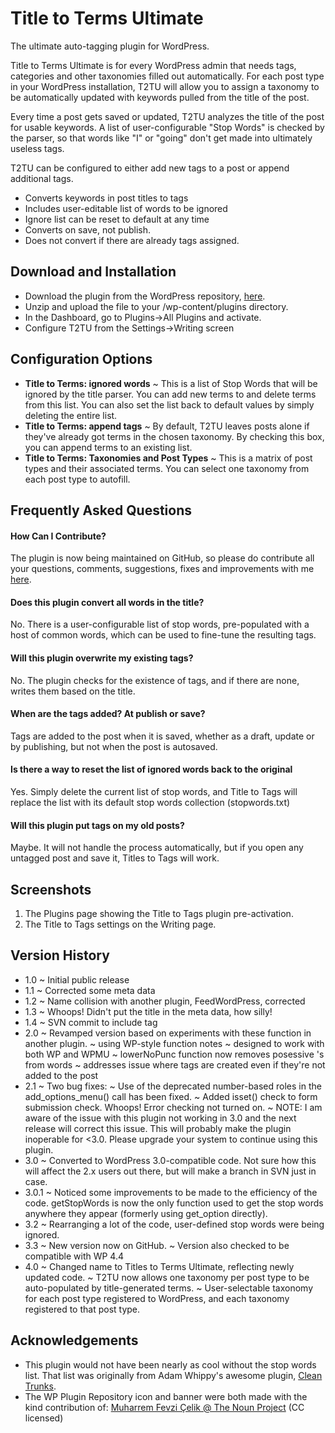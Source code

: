 # Title to Terms Ultimate
The ultimate auto-tagging plugin for WordPress.

Title to Terms Ultimate is for every WordPress admin that needs tags, categories and other taxonomies filled out automatically. For each post type in your WordPress installation, T2TU will allow you to assign a taxonomy to be automatically updated with keywords pulled from the title of the post.

Every time a post gets saved or updated, T2TU analyzes the title of the post for usable keywords. A list of user-configurable "Stop Words" is checked by the parser, so that words like "I" or "going" don't get made into ultimately useless tags.

T2TU can be configured to either add new tags to a post or append additional tags.

*   Converts keywords in post titles to tags
*   Includes user-editable list of words to be ignored
*   Ignore list can be reset to default at any time
*   Converts on save, not publish.
*   Does not convert if there are already tags assigned.

## Download and Installation
* Download the plugin from the WordPress repository, [here](https://wordpress.org/plugins/title-to-tags/ "Titles to Tags").
* Unzip and upload the file to your /wp-content/plugins directory.
* In the Dashboard, go to Plugins->All Plugins and activate.
* Configure T2TU from the Settings->Writing screen

## Configuration Options
* __Title to Terms: ignored words__ ~ This is a list of Stop Words that will be ignored by the title parser. You can add new terms to and delete terms from this list. You can also set the list back to default values by simply deleting the entire list.
* __Title to Terms: append tags__ ~ By default, T2TU leaves posts alone if they've already got terms in the chosen taxonomy. By checking this box, you can append terms to an existing list.
* __Title to Terms: Taxonomies and Post Types__ ~ This is a matrix of post types and their associated terms. You can select one taxonomy from each post type to autofill.

## Frequently Asked Questions

#### How Can I Contribute?
The plugin is now being maintained on GitHub, so please do contribute all your questions, comments, suggestions, fixes and improvements with me [here](https://github.com/holisticnetworking/title-to-tags).

#### Does this plugin convert all words in the title?

No.  There is a user-configurable list of stop words, pre-populated with a host of common words, which can be used to fine-tune the resulting tags.

#### Will this plugin overwrite my existing tags?

No.  The plugin checks for the existence of tags, and if there are none, writes them based on the title.

#### When are the tags added?  At publish or save?

Tags are added to the post when it is saved, whether as a draft, update or by publishing, but not when the post is autosaved.

#### Is there a way to reset the list of ignored words back to the original

Yes. Simply delete the current list of stop words, and Title to Tags will replace the list with its default stop words collection (stopwords.txt)

#### Will this plugin put tags on my old posts?

Maybe. It will not handle the process automatically, but if you open any untagged post and save it, Titles to Tags will work.

## Screenshots

1. The Plugins page showing the Title to Tags plugin pre-activation.
2. The Title to Tags settings on the Writing page.

## Version History

* 1.0 ~ Initial public release
* 1.1 ~ Corrected some meta data
* 1.2 ~ Name collision with another plugin, FeedWordPress, corrected
* 1.3 ~ Whoops!  Didn't put the title in the meta data, how silly!
* 1.4 ~ SVN commit to include tag
* 2.0 ~ Revamped version based on experiments with these function in another plugin.
		~ using WP-style function notes
		~ designed to work with both WP and WPMU
		~ lowerNoPunc function now removes posessive 's from words
		~ addresses issue where tags are created even if they're not added to the post
* 2.1 ~ Two bug fixes:
		~ Use of the deprecated number-based roles in the add_options_menu() call has been fixed.
		~ Added isset() check to form submission check. Whoops! Error checking not turned on.
		~ NOTE: I am aware of the issue with this plugin not working in 3.0 and the next release will correct this issue. This will probably make the plugin inoperable for <3.0. Please upgrade your system to continue using this plugin.
* 3.0 ~ Converted to WordPress 3.0-compatible code. Not sure how this will affect the 2.x users out there, but will make a branch in SVN just in case.
* 3.0.1 ~ Noticed some improvements to be made to the efficiency of the code. getStopWords is now the only function used to get the stop words anywhere they appear (formerly using get_option directly).
* 3.2 ~ Rearranging a lot of the code, user-defined stop words were being ignored.
* 3.3 ~ New version now on GitHub.
		~ Version also checked to be compatible with WP 4.4
* 4.0 ~ Changed name to Titles to Terms Ultimate, reflecting newly updated code.
		~ T2TU now allows one taxonomy per post type to be auto-populated by title-generated terms.
		~ User-selectable taxonomy for each post type registered to WordPress, and each taxonomy registered to that post type.

## Acknowledgements

* This plugin would not have been nearly as cool without the stop words list.  That list was originally from Adam Whippy's awesome plugin, [Clean Trunks](http://www.york-newyork.com/seo-plugin-wordpress-urls/ "Automated SEO Friendly URL plugin for Wordpress").
* The WP Plugin Repository icon and banner were both made with the kind contribution of: [Muharrem Fevzi Çelik @ The Noun Project](https://thenounproject.com/search/?q=taxonomy&i=165760) (CC licensed)